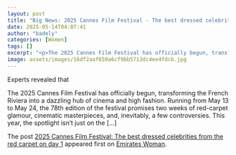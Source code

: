 ```yaml
---
layout: post
title: "Big News: 2025 Cannes Film Festival - The best dressed celebrities from the red carpet on day 1"
date: 2025-05-14T04:07:41
author: "badely"
categories: [Women]
tags: []
excerpt: "<p>The 2025 Cannes Film Festival has officially begun, transforming the French Riviera into a dazzling hub of cinema and high fashion. Running from Ma"
image: assets/images/16df2aaf650a6cf9bb5713dc4ee4fdcb.jpg
---
```


Experts revealed that <p>The 2025 Cannes Film Festival has officially begun, transforming the French Riviera into a dazzling hub of cinema and high fashion. Running from May 13 to May 24, the 78th edition of the festival promises two weeks of red-carpet glamour, cinematic masterpieces, and, inevitably, a few controversies. This year, the spotlight isn&#8217;t just on the [&#8230;]</p>
<p>The post <a href="https://emirateswoman.com/2025-cannes-film-festival-best-dressed-celebrities/" rel="nofollow">2025 Cannes Film Festival: The best dressed celebrities from the red carpet on day 1</a> appeared first on <a href="https://emirateswoman.com" rel="nofollow">Emirates Woman</a>.</p>

